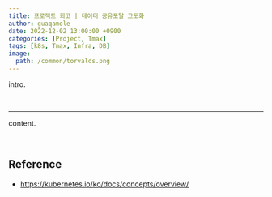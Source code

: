 ```yaml
---
title: 프로젝트 회고 | 데이터 공유포탈 고도화
author: guaqamole
date: 2022-12-02 13:00:00 +0900
categories: [Project, Tmax]
tags: [k8s, Tmax, Infra, DB]
image:
  path: /common/torvalds.png
---
```


intro.

<br>

****

content.

<br>

## Reference
- https://kubernetes.io/ko/docs/concepts/overview/